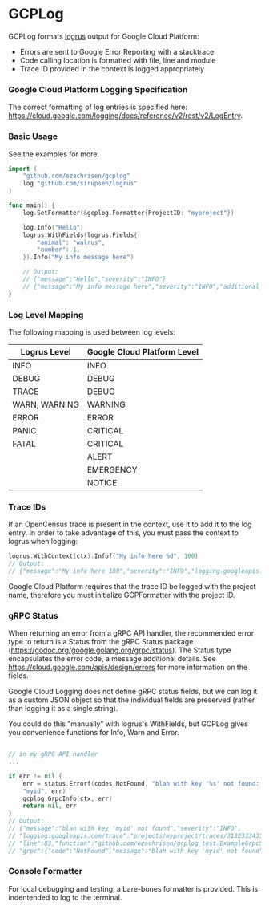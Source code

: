 # GCPLog

GCPLog formats [logrus](https://github.com/sirupsen/logrus) output for Google Cloud Platform:
- Errors are sent to Google Error Reporting with a stacktrace
- Code calling location is formatted with file, line and module
- Trace ID provided in the context is logged appropriately

### Google Cloud Platform Logging Specification
The correct formatting of log entries is specified here: https://cloud.google.com/logging/docs/reference/v2/rest/v2/LogEntry.


### Basic Usage

See the examples for more.

```go 
import (
	"github.com/ezachrisen/gcplog"
	log "github.com/sirupsen/logrus"
)

func main() {
	log.SetFormatter(&gcplog.Formatter{ProjectID: "myproject"})

	log.Info("Hello")
	logrus.WithFields(logrus.Fields{
		"animal": "walrus",
		"number": 1,
	}).Info("My info message here")

	// Output:
	// {"message":"Hello","severity":"INFO"}
	// {"message":"My info message here","severity":"INFO","additional_info":{"animal":"walrus","number":1}}
}
```


### Log Level Mapping

The following mapping is used between log levels:

| Logrus Level | Google Cloud Platform Level |
| --- | --- |
| INFO | INFO |
| DEBUG | DEBUG |
| TRACE | DEBUG |
| WARN, WARNING | WARNING |
| ERROR | ERROR |
| PANIC | CRITICAL |
| FATAL | CRITICAL |
|  | ALERT |
|  | EMERGENCY |
|  | NOTICE |

### Trace IDs

If an OpenCensus trace is present in the context, use it to add it to the log entry. In order to take advantage of this, you must pass the context to logrus when logging:

```go
logrus.WithContext(ctx).Infof("My info here %d", 100)
// Output:
// {"message":"My info here 100","severity":"INFO","logging.googleapis.com/trace":"projects/myproject/traces/31323334353637383961626364656667"}
```

Google Cloud Platform requires that the trace ID be logged with the project name, therefore you must initialize GCPFormatter with the project ID. 


### gRPC Status
When returning an error from a gRPC API handler, the recommended error type to return is a Status from the gRPC Status package (https://godoc.org/google.golang.org/grpc/status). The Status type encapsulates the error code, a message additional details. See https://cloud.google.com/apis/design/errors for more information on the fields. 

Google Cloud Logging does not define gRPC status fields, but we can log it as a custom JSON object so that the individual fields are preserved (rather than logging it as a single string). 

You could do this "manually" with logrus's WithFields, but GCPLog gives you convenience functions for Info, Warn and Error. 

```go

// in my gRPC API handler
... 

if err != nil {
	err = status.Errorf(codes.NotFound, "blah with key '%s' not found: %v", 
	"myid", err)
	gcplog.GrpcInfo(ctx, err)
	return nil, err
}
// Output:
// {"message":"blah with key 'myid' not found","severity":"INFO",
// "logging.googleapis.com/trace":"projects/myproject/traces/31323334353637383961626364656667",// "logging.googleapis.com/sourceLocation":{"file":"example_test.go",
// "line":83,"function":"github.com/ezachrisen/gcplog_test.ExampleGrpcStatusConvenience"},
// "grpc":{"code":"NotFound","message":"blah with key 'myid' not found"}}

```

### Console Formatter
For local debugging and testing, a bare-bones formatter is provided. This is indentended to log to the terminal. 
